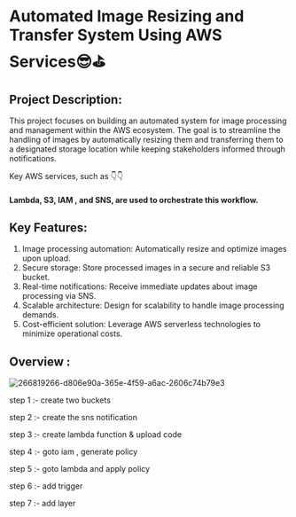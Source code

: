 # Automated Image Resizing and Transfer System Using AWS Services😎⛳

## Project Description:
This project focuses on building an automated system for image processing and management within the AWS ecosystem. The goal is to streamline the handling of images by automatically resizing them and transferring them to a designated storage location while keeping stakeholders informed through notifications. 

Key AWS services, such as 👇👇

#### Lambda, S3, IAM , and SNS, are used to orchestrate this workflow.

## Key Features:
1. Image processing automation: Automatically resize and optimize images upon upload.
2. Secure storage: Store processed images in a secure and reliable S3 bucket.
3. Real-time notifications: Receive immediate updates about image processing via SNS.
4. Scalable architecture: Design for scalability to handle image processing demands.
5. Cost-efficient solution: Leverage AWS serverless technologies to minimize operational costs.

## Overview :

![266819266-d806e90a-365e-4f59-a6ac-2606c74b79e3](https://github.com/itscloudevops/image-resizing-proj/assets/172890207/3bda0aa9-e855-4238-9e76-185fe0f2a832)


step 1 :- create two buckets

step 2 :-  create the sns notification

step 3 :-  create lambda function & upload code

step 4 :-  goto iam , generate policy

step 5 :- goto lambda and apply policy

step 6 :-  add trigger

step 7 :- add layer  


